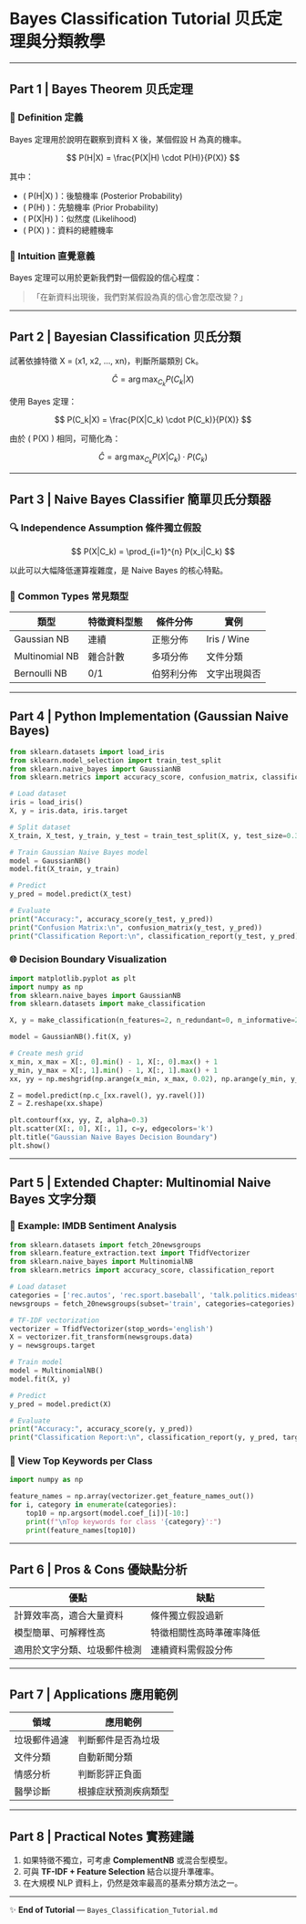 # Bayes Classification Tutorial 贝氏定理與分類教學

---

## Part 1 | Bayes Theorem 贝氏定理

### 🧬 Definition 定義
Bayes 定理用於說明在觀察到資料 X 後，某個假設 H 為真的機率。

$$
P(H|X) = \frac{P(X|H) \cdot P(H)}{P(X)}
$$

其中：
- \( P(H|X) \)：後驗機率 (Posterior Probability)
- \( P(H) \)：先驗機率 (Prior Probability)
- \( P(X|H) \)：似然度 (Likelihood)
- \( P(X) \)：資料的總體機率

### 🧮 Intuition 直覺意義
Bayes 定理可以用於更新我們對一個假設的信心程度：
> 「在新資料出現後，我們對某假設為真的信心會怎麼改變？」

---

## Part 2 | Bayesian Classification 贝氏分類

試著依據特徵 X = (x1, x2, ..., xn)，判斷所屬類別 Ck。

$$
\hat{C} = \arg\max_{C_k} P(C_k|X)
$$

使用 Bayes 定理：

$$
P(C_k|X) = \frac{P(X|C_k) \cdot P(C_k)}{P(X)}
$$

由於 \( P(X) \) 相同，可簡化為：

$$
\hat{C} = \arg\max_{C_k} P(X|C_k) \cdot P(C_k)
$$

---

## Part 3 | Naive Bayes Classifier 簡單贝氏分類器

### 🔍 Independence Assumption 條件獨立假設

$$
P(X|C_k) = \prod_{i=1}^{n} P(x_i|C_k)
$$

以此可以大幅降低運算複雜度，是 Naive Bayes 的核心特點。

### 🔢 Common Types 常見類型

| 類型 | 特徵資料型態 | 條件分佈 | 實例 |
|------|----------------|--------------------|------|
| Gaussian NB | 連續 | 正態分佈 | Iris / Wine |
| Multinomial NB | 雜合計數 | 多項分佈 | 文件分類 |
| Bernoulli NB | 0/1 | 伯努利分佈 | 文字出現與否 |

---

## Part 4 | Python Implementation (Gaussian Naive Bayes)

```python
from sklearn.datasets import load_iris
from sklearn.model_selection import train_test_split
from sklearn.naive_bayes import GaussianNB
from sklearn.metrics import accuracy_score, confusion_matrix, classification_report

# Load dataset
iris = load_iris()
X, y = iris.data, iris.target

# Split dataset
X_train, X_test, y_train, y_test = train_test_split(X, y, test_size=0.3, random_state=42)

# Train Gaussian Naive Bayes model
model = GaussianNB()
model.fit(X_train, y_train)

# Predict
y_pred = model.predict(X_test)

# Evaluate
print("Accuracy:", accuracy_score(y_test, y_pred))
print("Confusion Matrix:\n", confusion_matrix(y_test, y_pred))
print("Classification Report:\n", classification_report(y_test, y_pred))
```

### 🌐 Decision Boundary Visualization

```python
import matplotlib.pyplot as plt
import numpy as np
from sklearn.naive_bayes import GaussianNB
from sklearn.datasets import make_classification

X, y = make_classification(n_features=2, n_redundant=0, n_informative=2, n_clusters_per_class=1, random_state=4)

model = GaussianNB().fit(X, y)

# Create mesh grid
x_min, x_max = X[:, 0].min() - 1, X[:, 0].max() + 1
y_min, y_max = X[:, 1].min() - 1, X[:, 1].max() + 1
xx, yy = np.meshgrid(np.arange(x_min, x_max, 0.02), np.arange(y_min, y_max, 0.02))

Z = model.predict(np.c_[xx.ravel(), yy.ravel()])
Z = Z.reshape(xx.shape)

plt.contourf(xx, yy, Z, alpha=0.3)
plt.scatter(X[:, 0], X[:, 1], c=y, edgecolors='k')
plt.title("Gaussian Naive Bayes Decision Boundary")
plt.show()
```

---

## Part 5 | Extended Chapter: Multinomial Naive Bayes 文字分類

### 🔹 Example: IMDB Sentiment Analysis

```python
from sklearn.datasets import fetch_20newsgroups
from sklearn.feature_extraction.text import TfidfVectorizer
from sklearn.naive_bayes import MultinomialNB
from sklearn.metrics import accuracy_score, classification_report

# Load dataset
categories = ['rec.autos', 'rec.sport.baseball', 'talk.politics.mideast', 'sci.space']
newsgroups = fetch_20newsgroups(subset='train', categories=categories)

# TF-IDF vectorization
vectorizer = TfidfVectorizer(stop_words='english')
X = vectorizer.fit_transform(newsgroups.data)
y = newsgroups.target

# Train model
model = MultinomialNB()
model.fit(X, y)

# Predict
y_pred = model.predict(X)

# Evaluate
print("Accuracy:", accuracy_score(y, y_pred))
print("Classification Report:\n", classification_report(y, y_pred, target_names=categories))
```

### 🔹 View Top Keywords per Class

```python
import numpy as np

feature_names = np.array(vectorizer.get_feature_names_out())
for i, category in enumerate(categories):
    top10 = np.argsort(model.coef_[i])[-10:]
    print(f"\nTop keywords for class '{category}':")
    print(feature_names[top10])
```

---

## Part 6 | Pros & Cons 優缺點分析

| 優點 | 缺點 |
|------|------|
| 計算效率高，適合大量資料 | 條件獨立假設過新 |
| 模型簡單、可解釋性高 | 特徵相關性高時準確率降低 |
| 適用於文字分類、垃圾郵件檢測 | 連續資料需假設分佈 |

---

## Part 7 | Applications 應用範例

| 領域 | 應用範例 |
|-----------|----------------|
| 垃圾郵件過濾 | 判斷郵件是否為垃圾 |
| 文件分類 | 自動新聞分類 |
| 情感分析 | 判斷影評正負面 |
| 醫學诊斷 | 根據症狀預測疾病類型 |

---

## Part 8 | Practical Notes 實務建議

1. 如果特徵不獨立，可考慮 **ComplementNB** 或混合型模型。  
2. 可與 **TF-IDF + Feature Selection** 結合以提升準確率。  
3. 在大規模 NLP 資料上，仍然是效率最高的基素分類方法之一。

---

✨ **End of Tutorial** — `Bayes_Classification_Tutorial.md`

